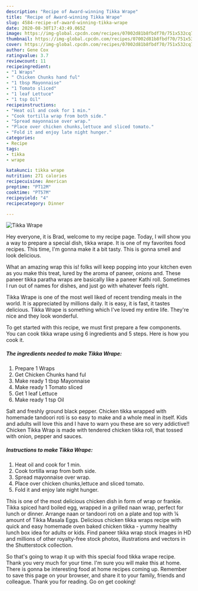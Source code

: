 ```yaml
---
description: "Recipe of Award-winning Tikka Wrape"
title: "Recipe of Award-winning Tikka Wrape"
slug: 4584-recipe-of-award-winning-tikka-wrape
date: 2020-08-30T17:43:49.065Z
image: https://img-global.cpcdn.com/recipes/07002d81b8fbdf70/751x532cq70/tikka-wrape-recipe-main-photo.jpg
thumbnail: https://img-global.cpcdn.com/recipes/07002d81b8fbdf70/751x532cq70/tikka-wrape-recipe-main-photo.jpg
cover: https://img-global.cpcdn.com/recipes/07002d81b8fbdf70/751x532cq70/tikka-wrape-recipe-main-photo.jpg
author: Gene Cox
ratingvalue: 3.7
reviewcount: 11
recipeingredient:
- "1 Wraps"
- " Chicken Chunks hand ful"
- "1 tbsp Mayonnaise"
- "1 Tomato sliced"
- "1 leaf Lettuce"
- "1 tsp Oil"
recipeinstructions:
- "Heat oil and cook for 1 min."
- "Cook tortilla wrap from both side."
- "Spread mayonnaise over wrap."
- "Place over chicken chunks,lettuce and sliced tomato."
- "Fold it and enjoy late night hunger."
categories:
- Recipe
tags:
- tikka
- wrape

katakunci: tikka wrape 
nutrition: 271 calories
recipecuisine: American
preptime: "PT12M"
cooktime: "PT57M"
recipeyield: "4"
recipecategory: Dinner

---
```



![Tikka Wrape](https://img-global.cpcdn.com/recipes/07002d81b8fbdf70/751x532cq70/tikka-wrape-recipe-main-photo.jpg)

Hey everyone, it is Brad, welcome to my recipe page. Today, I will show you a way to prepare a special dish, tikka wrape. It is one of my favorites food recipes. This time, I'm gonna make it a bit tasty. This is gonna smell and look delicious.

What an amazing wrap this is! folks will keep popping into your kitchen even as you make this treat, lured by the aroma of paneer, onions and. These paneer tikka paratha wraps are basically like a paneer Kathi roll. Sometimes I run out of names for dishes, and just go with whatever feels right.

Tikka Wrape is one of the most well liked of recent trending meals in the world. It is appreciated by millions daily. It is easy, it is fast, it tastes delicious. Tikka Wrape is something which I've loved my entire life. They're nice and they look wonderful.


To get started with this recipe, we must first prepare a few components. You can cook tikka wrape using 6 ingredients and 5 steps. Here is how you cook it.

<!--inarticleads1-->

##### The ingredients needed to make Tikka Wrape:

1. Prepare 1 Wraps
1. Get  Chicken Chunks hand ful
1. Make ready 1 tbsp Mayonnaise
1. Make ready 1 Tomato sliced
1. Get 1 leaf Lettuce
1. Make ready 1 tsp Oil


Salt and freshly ground black pepper. Chicken tikka wrapped with homemade tandoori roti is so easy to make and a whole meal in itself. Kids and adults will love this and I have to warn you these are so very addictive!! Chicken Tikka Wrap is made with tendered chicken tikka roll, that tossed with onion, pepper and sauces. 

<!--inarticleads2-->

##### Instructions to make Tikka Wrape:

1. Heat oil and cook for 1 min.
1. Cook tortilla wrap from both side.
1. Spread mayonnaise over wrap.
1. Place over chicken chunks,lettuce and sliced tomato.
1. Fold it and enjoy late night hunger.


This is one of the most delicious chicken dish in form of wrap or frankie. Tikka spiced hard boiled egg, wrapped in a grilled naan wrap, perfect for lunch or dinner. Arrange naan or tandoori roti on a plate and top with ¼ amount of Tikka Masala Eggs. Delicious chicken tikka wraps recipe with quick and easy homemade oven baked chicken tikka - yummy healthy lunch box idea for adults or kids. Find paneer tikka wrap stock images in HD and millions of other royalty-free stock photos, illustrations and vectors in the Shutterstock collection. 

So that's going to wrap it up with this special food tikka wrape recipe. Thank you very much for your time. I'm sure you will make this at home. There is gonna be interesting food at home recipes coming up. Remember to save this page on your browser, and share it to your family, friends and colleague. Thank you for reading. Go on get cooking!
